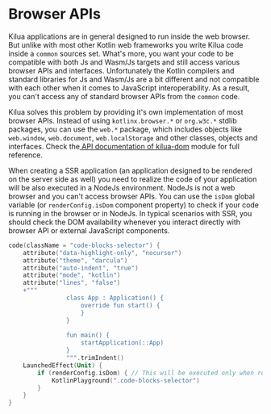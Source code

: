# Browser APIs

Kilua applications are in general designed to run inside the web browser. But unlike with most other Kotlin web frameworks you write Kilua code inside a `common` sources set. What's more, you want your code to be compatible with both Js and Wasm/Js targets and still access various browser APIs and interfaces. Unfortunately the Kotlin compilers and standard libraries for Js and Wasm/Js are a bit different and not compatible with each other when it comes to JavaScript interoperability. As a result, you can't access any of standard browser APIs from the `common` code.&#x20;

Kilua solves this problem by providing it's own implementation of most browser APIs. Instead of using `kotlinx.browser.*` or `org.w3c.*` stdlib packages, you can use the `web.*` package, which includes objects like `web.window`, `web.document`, `web.localStorage` and other classes, objects and interfaces. Check the[ API documentation of kilua-dom](https://rjaros.github.io/kilua/api/modules/kilua-dom/index.html) module for full reference.

When creating a SSR application (an application designed to be rendered on the server side as well) you need to realize the code of your application will be also executed in a NodeJs environment. NodeJs is not a web browser and you can't access browser APIs. You can use the `isDom` global variable (or `renderConfig.isDom` component property) to check if your code is running in the browser or in NodeJs. In typical scenarios with SSR, you should check the DOM availability whenever you interact directly with browser API or external JavaScript components.

```kotlin
code(className = "code-blocks-selector") {
    attribute("data-highlight-only", "nocursor")
    attribute("theme", "darcula")
    attribute("auto-indent", "true")
    attribute("mode", "kotlin")
    attribute("lines", "false")
    +"""
                class App : Application() {
                    override fun start() {
                    }
                }
                
                fun main() {
                    startApplication(::App)
                }
                """.trimIndent()
    LaunchedEffect(Unit) {
        if (renderConfig.isDom) { // This will be executed only when running in the browser
            KotlinPlayground(".code-blocks-selector")
        }
    }
}
```
